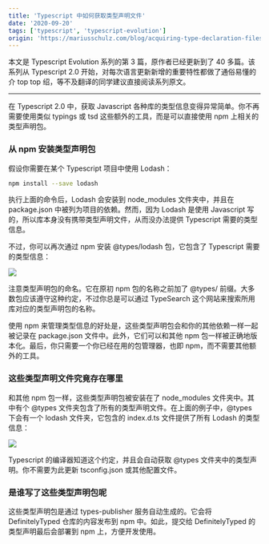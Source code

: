 ```yaml
---
title: 'Typescript 中如何获取类型声明文件'
date: '2020-09-20'
tags: ['typescript', 'typescript-evolution']
origin: 'https://mariusschulz.com/blog/acquiring-type-declaration-files-in-typescript'
---
```


本文是 Typescript Evolution 系列的第 3 篇，原作者已经更新到了 40 多篇。该系列从 Typescript 2.0 开始，对每次语言更新新增的重要特性都做了通俗易懂的介 top
top 绍，等不及翻译的同学建议直接阅读系列原文。

---

在 Typescript 2.0 中，获取 Javascript 各种库的类型信息变得异常简单。你不再需要使用类似 typings 或 tsd 这些额外的工具，而是可以直接使用 npm 上相关的类型声明包。

### 从 npm 安装类型声明包

假设你需要在某个 Typescript 项目中使用 Lodash：

```bash
npm install --save lodash
```

执行上面的命令后，Lodash 会安装到 node_modules 文件夹中，并且在 package.json 中被列为项目的依赖。然而，因为 Lodash 是使用 Javascript 写的，所以库本身没有携带类型声明文件，从而没办法提供 Typescript 需要的类型信息。

不过，你可以再次通过 npm 安装 @types/lodash 包，它包含了 Typescript 需要的类型信息：

![](https://blog-1258648987.cos.ap-shanghai.myqcloud.com/blog/typescript-evolution/npm-install-types-lodash.png)

注意类型声明包的命名。它在原初 npm 包的名称之前加了 @types/ 前缀。大多数包应该遵守这种约定，不过你总是可以通过 TypeSearch 这个网站来搜索所用库对应的类型声明包的名称。

使用 npm 来管理类型信息的好处是，这些类型声明包会和你的其他依赖一样一起被记录在 package.json 文件中。此外，它们可以和其他 npm 包一样被正确地版本化。最后，你只需要一个你已经在用的包管理器，也即 npm，而不需要其他额外的工具。

### 这些类型声明文件究竟存在哪里

和其他 npm 包一样，这些类型声明包被安装在了 node_modules 文件夹中。其中有个 @types 文件夹包含了所有的类型声明文件。在上面的例子中，@types 下会有一个 lodash 文件夹，它包含的 index.d.ts 文件提供了所有 Lodash 的类型信息：

![](https://blog-1258648987.cos.ap-shanghai.myqcloud.com/blog/typescript-evolution/node_modules-%40types-folder.png)

Typescript 的编译器知道这个约定，并且会自动获取 @types 文件夹中的类型声明。你不需要为此更新 tsconfig.json 或其他配置文件。

### 是谁写了这些类型声明包呢

这些类型声明包是通过 types-publisher 服务自动生成的。它会将 DefinitelyTyped 仓库的内容发布到 npm 中。如此，提交给 DefinitelyTyped 的类型声明最后会部署到 npm 上，方便开发使用。

